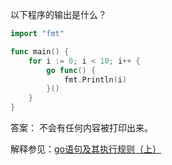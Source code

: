 以下程序的输出是什么？
```go
import "fmt"

func main() {
	for i := 0; i < 10; i++ {
		go func() {
			fmt.Println(i)
		}()
	}
}
```

答案：
不会有任何内容被打印出来。

解释参见：[go语句及其执行规则（上）](https://time.geekbang.org/column/article/39841)